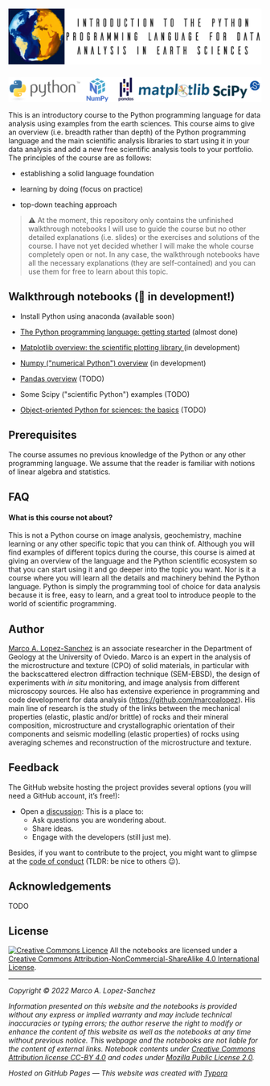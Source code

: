 # ![header](img/header.webp)

![logos](img/logos.png)

This is an introductory course to the Python programming language for data analysis using examples from the earth sciences. This course aims to give an overview (i.e. breadth rather than depth) of the Python programming language and the main scientific analysis libraries to start using it in your data analysis and add a new free scientific analysis tools to your portfolio. The principles of the course are as follows:

- establishing a solid language foundation 

- learning by doing (focus on practice)

- top-down teaching approach

  

> ⚠️ At the moment, this repository only contains the unfinished walkthrough notebooks I will use to guide the course but no other detailed explanations (i.e. slides) or the exercises and solutions of the course. I have not yet decided whether I will make the whole course completely open or not. In any case, the walkthrough notebooks have all the necessary explanations (they are self-contained) and you can use them for free to learn about this topic.



## Walkthrough notebooks (🚨 in development!)

- Install Python using anaconda (available soon)

- [The Python programming language: getting started](https://github.com/marcoalopez/Python_course/blob/main/notebooks/Python_walkthrough.ipynb) (almost done)
- [Matplotlib overview: the scientific plotting library ](https://github.com/marcoalopez/Python_course/blob/main/notebooks/Matplotlib_walkthrough.ipynb) (in development)
- [Numpy ("numerical Python") overview](https://github.com/marcoalopez/Python_course/blob/main/notebooks/Numpy_walkthrough.ipynb) (in development)
- [Pandas overview](https://github.com/marcoalopez/Python_course/blob/main/notebooks/Pandas_walkthrough.ipynb) (TODO)
- Some Scipy ("scientific Python") examples (TODO)
- [Object-oriented Python for sciences: the basics](https://github.com/marcoalopez/Python_course/blob/main/notebooks/OOP4science_walkthrough.ipynb) (TODO)



## Prerequisites

The course assumes no previous knowledge of the Python or any other programming language. We assume that the reader is familiar with notions of linear algebra and statistics.



## FAQ

#### What is this course not about?

This is not a Python course on image analysis, geochemistry, machine learning or any other specific topic that you can think of. Although you will find examples of different topics during the course, this course is aimed at giving an overview of the language and the Python scientific ecosystem so that you can start using it and go deeper into the topic you want. Nor is it a course where you will learn all the details and machinery behind the Python language. Python is simply the programming tool of choice for data analysis because it is free, easy to learn, and a great tool to introduce people to the world of scientific programming.



## Author

[Marco A. Lopez-Sanchez](https://marcoalopez.github.io/) is an associate researcher in the Department of Geology at the University of Oviedo. Marco is an expert in the analysis of the microstructure and texture (CPO) of solid materials, in particular with the backscattered electron diffraction technique (SEM-EBSD), the design of experiments with _in situ_ monitoring, and image analysis from different microscopy sources. He also has extensive experience in programming and code development for data analysis (https://github.com/marcoalopez). His main line of research is the study of the links between the mechanical properties (elastic, plastic and/or brittle) of rocks and their mineral composition, microstructure and crystallographic orientation of their components and seismic modelling (elastic properties) of rocks using averaging schemes and reconstruction of the microstructure and texture.



## Feedback

The GitHub website hosting the project provides several options (you will need a GitHub account, it’s free!):

- Open a [discussion](https://github.com/marcoalopez/Python_course/discussions): This is a place to:
  - Ask questions you are wondering about.
  - Share ideas.
  - Engage with the developers (still just me).

Besides, if you want to contribute to the project, you might want to glimpse at the [code of conduct](https://github.com/marcoalopez/Python_course/blob/main/CODE_OF_CONDUCT.md) (TLDR: be nice to others 😉).  

## Acknowledgements

TODO



## License

[![Creative Commons Licence](https://i.creativecommons.org/l/by-nc-sa/4.0/88x31.png)](http://creativecommons.org/licenses/by-nc-sa/4.0/)
All the notebooks are licensed under a [Creative Commons Attribution-NonCommercial-ShareAlike 4.0 International License](http://creativecommons.org/licenses/by-nc-sa/4.0/).

---

*Copyright © 2022 Marco A. Lopez-Sanchez*  

*Information presented on this website and the notebooks is provided without any express or implied warranty and may include technical inaccuracies or typing errors; the author reserve the right to modify or enhance the content of this website as well as the notebooks at any time without previous notice. This webpage and the notebooks are not liable for the content of external links. Notebook contents under [Creative Commons Attribution license CC-BY 4.0](https://creativecommons.org/licenses/by/4.0/) and codes under [Mozilla Public License 2.0](https://www.mozilla.org/en-US/MPL/2.0/).*

*Hosted on GitHub Pages — This website was created with [Typora](https://typora.io/)*
